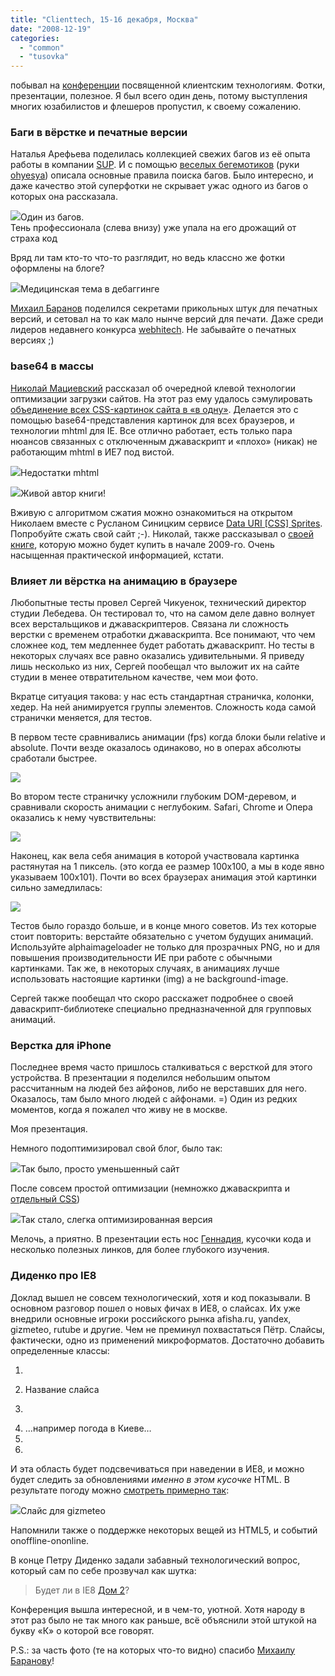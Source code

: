 ```yaml
---
title: "Clienttech, 15-16 декабря, Москва"
date: "2008-12-19"
categories: 
  - "common"
  - "tusovka"
---
```


побывал на [конференции](http://www.clienttech.ru/) посвященной клиентским технологиям. Фотки, презентации, полезное. Я был всего один день, потому выступления многих юзабилистов и флешеров пропустил, к своему сожалению.

### Баги в вёрстке и печатные версии

Наталья Арефьева поделилась коллекцией свежих багов из её опыта работы в компании [SUP](http://www.sup.com/). И с помощью [веселых бегемотиков](http://nely-snork.livejournal.com/295663.html) (руки [ohyesya](http://ohyesya.livejournal.com/)) описала основные правила поиска багов. Было интересно, и даже качество этой суперфотки не скрывает ужас одного из багов о которых она рассказала.

![](http://cssing.org.ua/pic/clienttech2008/2.jpg)Один из багов.  
Тень профессионала (слева внизу) уже упала на его дрожащий от страха код

Вряд ли там кто-то что-то разглядит, но ведь классно же фотки оформлены на блоге?

![](http://cssing.org.ua/pic/clienttech2008/beg.jpg)Медицинская тема в дебаггинге

[Михаил Баранов](http://designnotfound.ru/) поделился секретами прикольных штук для печатных версий, и сетовал на то как мало нынче версий для печати. Даже среди лидеров недавнего конкурса [webhitech](http://www.webhitech.ru/). Не забывайте о печатных версиях ;)

### base64 в массы

[Николай Мациевский](http://webo.in/) рассказал об очередной клевой технологии оптимизации загрузки сайтов. На этот раз ему удалось сэмулировать [объединение всех CSS-картинок сайта в «в одну»](http://webo.in/articles/clientside2008/data-uri-vs-css-sprites/). Делается это с помощью base64-представления картинок для всех браузеров, и технологии mhtml для IE. Все отлично работает, есть только пара нюансов связанных с отключенным джаваскрипт и «плохо» (никак) не работающим mhtml в ИЕ7 под вистой.

![](http://cssing.org.ua/pic/clienttech2008/1.jpg)Недостатки mhtml

![](http://cssing.org.ua/pic/clienttech2008/uri.jpg)Живой автор книги!

Вживую с алгоритмом сжатия можно ознакомиться на открытом Николаем вместе с Русланом Синицким сервисе [Data URI \[CSS\] Sprites](http://duris.ru/). Попробуйте сжать свой сайт ;-). Николай, также рассказывал о [своей книге](http://webo.in/book/), которую можно будет купить в начале 2009-го. Очень насыщенная практической информацией, кстати.

### Влияет ли вёрстка на анимацию в браузере

Любопытные тесты провел Сергей Чикуенок, технический директор студии Лебедева. Он тестировал то, что на самом деле давно волнует всех верстальщиков и джаваскриптеров. Связана ли сложность верстки с временем отработки джаваскрипта. Все понимают, что чем сложнее код, тем медленнее будет работать джаваскрипт. Но тесты в некоторых случаях все равно оказались удивительными. Я приведу лишь несколько из них, Сергей пообещал что выложит их на сайте студии в менее отвратительном качестве, чем мои фото.

Вкратце ситуация такова: у нас есть стандартная страничка, колонки, хедер. На ней анимируется группы элементов. Сложность кода самой странички меняется, для тестов.

В первом тесте сравнивались анимации (fps) когда блоки были relative и absolute. Почти везде оказалось одинаково, но в операх абсолюты сработали быстрее.

![](http://cssing.org.ua/pic/clienttech2008/3.jpg)

Во втором тесте страничку усложнили глубоким DOM-деревом, и сравнивали скорость анимации с неглубоким. Safari, Chrome и Опера оказались к нему чувствительны:

![](http://cssing.org.ua/pic/clienttech2008/4.jpg)

Наконец, как вела себя анимация в которой участвовала картинка растянутая на 1 пиксель. (это когда ее размер 100x100, а мы в коде явно указываем 100x101). Почти во всех браузерах анимация этой картинки сильно замедлилась:

![](http://cssing.org.ua/pic/clienttech2008/5.jpg)

Тестов было гораздо больше, и в конце много советов. Из тех которые стоит повторить: верстайте обязательно с учетом будущих анимаций. Используйте alphaimageloader не только для прозрачных PNG, но и для повышения производительности ИЕ при работе с обычными картинками. Так же, в некоторых случаях, в анимациях лучше использовать настоящие картинки (img) а не background-image.

Сергей также пообещал что скоро расскажет подробнее о своей даваскрипт-библиотеке специально предназначенной для групповых анимаций.

### Верстка для iPhone

Последнее время часто пришлось сталкиваться с версткой для этого устройства. В презентации я поделился небольшим опытом рассчитанным на людей без айфонов, либо не верставших для него. Оказалось, там было много людей с айфонами. =) Один из редких моментов, когда я пожалел что живу не в москве.

Моя презентация.

Немного подоптимизировал свой блог, было так:

![](http://cssing.org.ua/pic/clienttech2008/1.png)Так было, просто уменьшенный сайт

После совсем простой оптимизации (немножко джаваскрипта и [отдельный CSS](http://cssing.org.ua/wp-content/themes/cssing2/css/iphone.css))

![](http://cssing.org.ua/pic/clienttech2008/2.png)Так стало, слегка оптимизированная версия

Мелочь, а приятно. В презентации есть нос [Геннадия](http://genn.org/), кусочки кода и несколько полезных линков, для более глубокого изучения.

### Диденко про IE8

Доклад вышел не совсем технологический, хотя и код показывали. В основном разговор пошел о новых фичах в ИЕ8, о слайсах. Их уже внедрили основные игроки российского рынка afisha.ru, yandex, gizmeteo, rutube и другие. Чем не преминул похвастаться Пётр. Слайсы, фактически, одно из применений микроформатов. Достаточно добавить определенные классы:

1. <div class="hslice" id="my-first-web-slice">
2. <p class="entry-title">Название слайса</p>
3. <div class="entry-content">
4. …например погода в Киеве…
5. </div>
6. </div>

И эта область будет подсвечиваться при наведении в ИЕ8, и можно будет следить за обновлениями _именно в этом кусочке_ HTML. В результате погоду можно [смотреть примерно так](http://www.kip.ru/realtime/2008/12/ie8-at-platforma-2009.html):

![](http://cssing.org.ua/pic/clienttech2008/ie8.jpg)Слайс для gizmeteo

Напомнили также о поддержке некоторых вещей из HTML5, и событий onoffline-ononline.

В конце Петру Диденко задали забавный технологический вопрос, который сам по себе прозвучал как шутка:

> Будет ли в IE8 [Дом 2](http://www.w3.org/TR/DOM-Level-2-Core/)?

Конференция вышла интересной, и в чем-то, уютной. Хотя народу в этот раз было не так много как раньше, всё объяснили этой штукой на букву «К» о которой все говорят.

P.S.: за часть фото (те на которых что-то видно) спасибо [Михаилу Баранову](http://designnotfound.ru/)!
